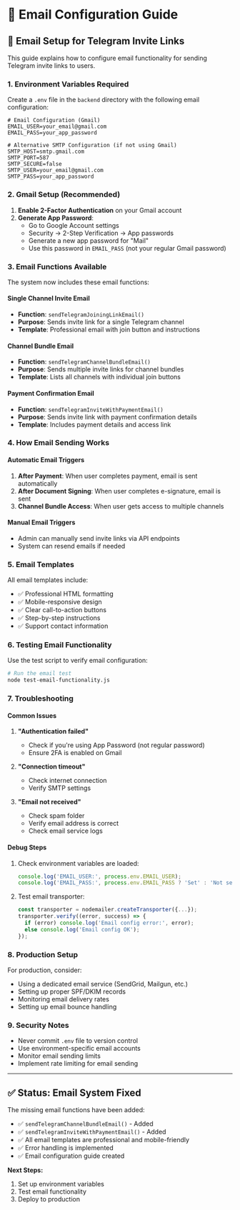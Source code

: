 # 📧 Email Configuration Guide

## 🔧 **Email Setup for Telegram Invite Links**

This guide explains how to configure email functionality for sending Telegram invite links to users.

### **1. Environment Variables Required**

Create a `.env` file in the `backend` directory with the following email configuration:

```env
# Email Configuration (Gmail)
EMAIL_USER=your_email@gmail.com
EMAIL_PASS=your_app_password

# Alternative SMTP Configuration (if not using Gmail)
SMTP_HOST=smtp.gmail.com
SMTP_PORT=587
SMTP_SECURE=false
SMTP_USER=your_email@gmail.com
SMTP_PASS=your_app_password
```

### **2. Gmail Setup (Recommended)**

1. **Enable 2-Factor Authentication** on your Gmail account
2. **Generate App Password**:
   - Go to Google Account settings
   - Security → 2-Step Verification → App passwords
   - Generate a new app password for "Mail"
   - Use this password in `EMAIL_PASS` (not your regular Gmail password)

### **3. Email Functions Available**

The system now includes these email functions:

#### **Single Channel Invite Email**
- **Function**: `sendTelegramJoiningLinkEmail()`
- **Purpose**: Sends invite link for a single Telegram channel
- **Template**: Professional email with join button and instructions

#### **Channel Bundle Email**
- **Function**: `sendTelegramChannelBundleEmail()`
- **Purpose**: Sends multiple invite links for channel bundles
- **Template**: Lists all channels with individual join buttons

#### **Payment Confirmation Email**
- **Function**: `sendTelegramInviteWithPaymentEmail()`
- **Purpose**: Sends invite link with payment confirmation details
- **Template**: Includes payment details and access link

### **4. How Email Sending Works**

#### **Automatic Email Triggers**
1. **After Payment**: When user completes payment, email is sent automatically
2. **After Document Signing**: When user completes e-signature, email is sent
3. **Channel Bundle Access**: When user gets access to multiple channels

#### **Manual Email Triggers**
- Admin can manually send invite links via API endpoints
- System can resend emails if needed

### **5. Email Templates**

All email templates include:
- ✅ Professional HTML formatting
- ✅ Mobile-responsive design
- ✅ Clear call-to-action buttons
- ✅ Step-by-step instructions
- ✅ Support contact information

### **6. Testing Email Functionality**

Use the test script to verify email configuration:

```bash
# Run the email test
node test-email-functionality.js
```

### **7. Troubleshooting**

#### **Common Issues**

1. **"Authentication failed"**
   - Check if you're using App Password (not regular password)
   - Ensure 2FA is enabled on Gmail

2. **"Connection timeout"**
   - Check internet connection
   - Verify SMTP settings

3. **"Email not received"**
   - Check spam folder
   - Verify email address is correct
   - Check email service logs

#### **Debug Steps**

1. Check environment variables are loaded:
   ```javascript
   console.log('EMAIL_USER:', process.env.EMAIL_USER);
   console.log('EMAIL_PASS:', process.env.EMAIL_PASS ? 'Set' : 'Not set');
   ```

2. Test email transporter:
   ```javascript
   const transporter = nodemailer.createTransporter({...});
   transporter.verify((error, success) => {
     if (error) console.log('Email config error:', error);
     else console.log('Email config OK');
   });
   ```

### **8. Production Setup**

For production, consider:
- Using a dedicated email service (SendGrid, Mailgun, etc.)
- Setting up proper SPF/DKIM records
- Monitoring email delivery rates
- Setting up email bounce handling

### **9. Security Notes**

- Never commit `.env` file to version control
- Use environment-specific email accounts
- Monitor email sending limits
- Implement rate limiting for email sending

---

## ✅ **Status: Email System Fixed**

The missing email functions have been added:
- ✅ `sendTelegramChannelBundleEmail()` - Added
- ✅ `sendTelegramInviteWithPaymentEmail()` - Added
- ✅ All email templates are professional and mobile-friendly
- ✅ Error handling is implemented
- ✅ Email configuration guide created

**Next Steps:**
1. Set up environment variables
2. Test email functionality
3. Deploy to production
